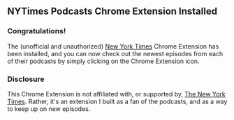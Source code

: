 ## NYTimes Podcasts Chrome Extension Installed

### Congratulations!
The (unofficial and unauthorized) [New York Times](https://nytimes.com/) Chrome
Extension has been installed, and you can now check out the newest episodes from
each of their podcasts by simply clicking on the Chrome Extension icon.

### Disclosure
This Chrome Extension is not affiliated with, or supported by,
[The New York Times](https://nytimes.com/). Rather, it's an extension I built as
a fan of the podcasts, and as a way to keep up on new episodes.
